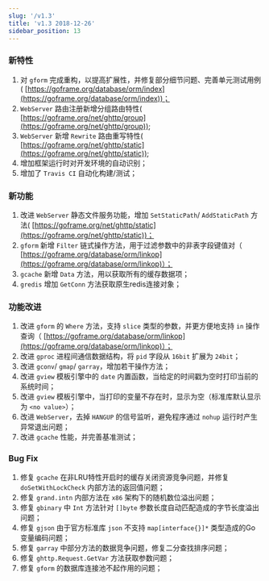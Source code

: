 ```yaml
---
slug: '/v1.3'
title: 'v1.3 2018-12-26'
sidebar_position: 13
---
```


### 新特性

1. 对 `gform` 完成重构，以提高扩展性，并修复部分细节问题、完善单元测试用例( [https://goframe.org/database/orm/index](https://goframe.org/database/orm/index))；
2. `WebServer` 路由注册新增分组路由特性( [https://goframe.org/net/ghttp/group](https://goframe.org/net/ghttp/group));
3. `WebServer` 新增 `Rewrite` 路由重写特性( [https://goframe.org/net/ghttp/static](https://goframe.org/net/ghttp/static));
4. 增加框架运行时对开发环境的自动识别；
5. 增加了 `Travis CI` 自动化构建/测试；

### 新功能

1. 改进 `WebServer` 静态文件服务功能，增加 `SetStaticPath`/ `AddStaticPath` 方法( [https://goframe.org/net/ghttp/static](https://goframe.org/net/ghttp/static))；
2. `gform` 新增 `Filter` 链式操作方法，用于过滤参数中的非表字段键值对（ [https://goframe.org/database/orm/linkop](https://goframe.org/database/orm/linkop)）；
3. `gcache` 新增 `Data` 方法，用以获取所有的缓存数据项；
4. `gredis` 增加 `GetConn` 方法获取原生redis连接对象；

### 功能改进

1. 改进 `gform` 的 `Where` 方法，支持 `slice` 类型的参数，并更方便地支持 `in` 操作查询（ [https://goframe.org/database/orm/linkop](https://goframe.org/database/orm/linkop)）；
2. 改进 `gproc` 进程间通信数据结构，将 `pid` 字段从 `16bit` 扩展为 `24bit`；
3. 改进 `gconv`/ `gmap`/ `garray`，增加若干操作方法；
4. 改进 `gview` 模板引擎中的 `date` 内置函数，当给定的时间戳为空时打印当前的系统时间；
5. 改进 `gview` 模板引擎中，当打印的变量不存在时，显示为空（标准库默认显示为 `<no value>`）；
6. 改进 `WebServer`，去掉 `HANGUP` 的信号监听，避免程序通过 `nohup` 运行时产生异常退出问题；
7. 改进 `gcache` 性能，并完善基准测试；

### Bug Fix

1. 修复 `gcache` 在非LRU特性开启时的缓存关闭资源竞争问题，并修复 `doSetWithLockCheck` 内部方法的返回值问题；
2. 修复 `grand.intn` 内部方法在 `x86` 架构下的随机数位溢出问题；
3. 修复 `gbinary` 中 `Int` 方法针对 `[]byte` 参数长度自动匹配造成的字节长度溢出问题；
4. 修复 `gjson` 由于官方标准库 `json` 不支持 `map[interface{}]*` 类型造成的Go变量编码问题；
5. 修复 `garray` 中部分方法的数据竞争问题，修复二分查找排序问题；
6. 修复 `ghttp.Request.GetVar` 方法获取参数问题；
7. 修复 `gform` 的数据库连接池不起作用的问题；